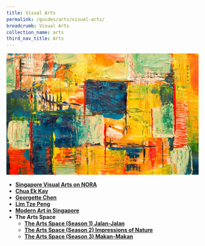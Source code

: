 ```yaml
---
title: Visual Arts
permalink: /guides/arts/visual-arts/
breadcrumb: Visual Arts
collection_name: arts
third_nav_title: Arts
---
```

<img src="/images/category/visual-arts.jpg" alt="visual arts banner" style="width:800px;" />

* [**Singapore Visual Arts on NORA**](/guides/arts/visual-arts/singapore-visual-arts-on-nora)
* [**Chua Ek Kay**](/guides/arts/visual-arts/chua-ek-kay)
* [**Georgette Chen**](/guides/arts/visual-arts/georgette-chen)
* [**Lim Tze Peng**](/guides/arts/visual-arts/lim-tze-peng)
* [**Modern Art in Singapore**](/guides/arts/visual-arts/modern-art-in-singapore)
* **The Arts Space**
  * [**The Arts Space (Season 1) Jalan-Jalan**](/guides/arts/visual-arts/the-arts-space-season1-jalan-jalan)
  * [**The Arts Space (Season 2) Impressions of Nature**](/guides/arts/visual-arts/the-arts-space-season2-impressions-of-nature)
  * [**The Arts Space (Season 3) Makan-Makan**](/guides/arts/visual-arts/the-arts-space-season3-makan-makan)